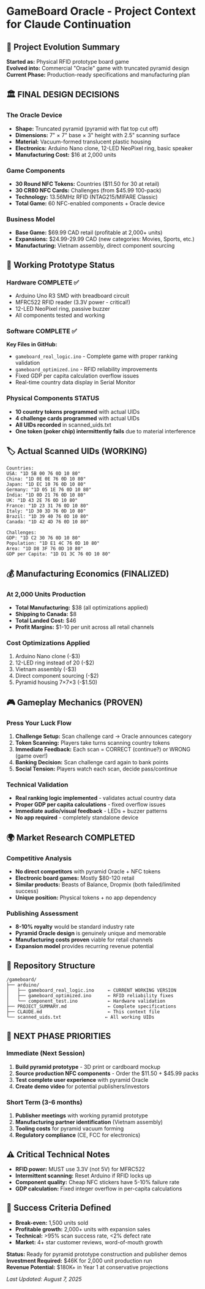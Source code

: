# GameBoard Oracle - Project Context for Claude Continuation

## 🎯 Project Evolution Summary
**Started as:** Physical RFID prototype board game  
**Evolved into:** Commercial "Oracle" game with truncated pyramid design  
**Current Phase:** Production-ready specifications and manufacturing plan  

## 🏛️ FINAL DESIGN DECISIONS

### The Oracle Device
- **Shape:** Truncated pyramid (pyramid with flat top cut off)
- **Dimensions:** 7" × 7" base × 3" height with 2.5" scanning surface
- **Material:** Vacuum-formed translucent plastic housing
- **Electronics:** Arduino Nano clone, 12-LED NeoPixel ring, basic speaker
- **Manufacturing Cost:** $16 at 2,000 units

### Game Components
- **30 Round NFC Tokens:** Countries ($11.50 for 30 at retail)
- **30 CR80 NFC Cards:** Challenges (from $45.99 100-pack)
- **Technology:** 13.56MHz RFID (NTAG215/MIFARE Classic)
- **Total Game:** 60 NFC-enabled components + Oracle device

### Business Model
- **Base Game:** $69.99 CAD retail (profitable at 2,000+ units)
- **Expansions:** $24.99-29.99 CAD (new categories: Movies, Sports, etc.)
- **Manufacturing:** Vietnam assembly, direct component sourcing

## 🔧 Working Prototype Status

### Hardware COMPLETE ✅
- Arduino Uno R3 SMD with breadboard circuit
- MFRC522 RFID reader (3.3V power - critical!)
- 12-LED NeoPixel ring, passive buzzer
- All components tested and working

### Software COMPLETE ✅
**Key Files in GitHub:**
- `gameboard_real_logic.ino` - Complete game with proper ranking validation
- `gameboard_optimized.ino` - RFID reliability improvements
- Fixed GDP per capita calculation overflow issues
- Real-time country data display in Serial Monitor

### Physical Components STATUS
- **10 country tokens programmed** with actual UIDs
- **4 challenge cards programmed** with actual UIDs
- **All UIDs recorded** in scanned_uids.txt
- **One token (poker chip) intermittently fails** due to material interference

## 🏷️ Actual Scanned UIDs (WORKING)
```
Countries:
USA: "1D 5B 00 76 0D 10 80"
China: "1D 0E 0E 76 0D 10 80" 
Japan: "1D EC 10 76 0D 10 80"
Germany: "1D 05 1E 76 0D 10 80"
India: "1D 0D 21 76 0D 10 80"
UK: "1D 43 2E 76 0D 10 80"
France: "1D 23 31 76 0D 10 80"
Italy: "1D 30 3D 76 0D 10 80"
Brazil: "1D 39 40 76 0D 10 80"
Canada: "1D 42 4D 76 0D 10 80"

Challenges:
GDP: "1D C2 30 76 0D 10 80"
Population: "1D E1 4C 76 0D 10 80"  
Area: "1D D8 3F 76 0D 10 80"
GDP per Capita: "1D D1 3C 76 0D 10 80"
```

## 💰 Manufacturing Economics (FINALIZED)

### At 2,000 Units Production
- **Total Manufacturing:** $38 (all optimizations applied)
- **Shipping to Canada:** $8
- **Total Landed Cost:** $46
- **Profit Margins:** $1-10 per unit across all retail channels

### Cost Optimizations Applied
1. Arduino Nano clone (-$3)
2. 12-LED ring instead of 20 (-$2)  
3. Vietnam assembly (-$3)
4. Direct component sourcing (-$2)
5. Pyramid housing 7×7×3 (-$1.50)

## 🎮 Gameplay Mechanics (PROVEN)

### Press Your Luck Flow
1. **Challenge Setup:** Scan challenge card → Oracle announces category
2. **Token Scanning:** Players take turns scanning country tokens
3. **Immediate Feedback:** Each scan = CORRECT (continue?) or WRONG (game over!)
4. **Banking Decision:** Scan challenge card again to bank points
5. **Social Tension:** Players watch each scan, decide pass/continue

### Technical Validation
- **Real ranking logic implemented** - validates actual country data
- **Proper GDP per capita calculations** - fixed overflow issues  
- **Immediate audio/visual feedback** - LEDs + buzzer patterns
- **No app required** - completely standalone device

## 🌍 Market Research COMPLETED

### Competitive Analysis
- **No direct competitors** with pyramid Oracle + NFC tokens
- **Electronic board games:** Mostly $80-120 retail
- **Similar products:** Beasts of Balance, Dropmix (both failed/limited success)
- **Unique position:** Physical tokens + no app dependency

### Publishing Assessment
- **8-10% royalty** would be standard industry rate
- **Pyramid Oracle design** is genuinely unique and memorable
- **Manufacturing costs proven** viable for retail channels
- **Expansion model** provides recurring revenue potential

## 📁 Repository Structure
```
/gameboard/
├── arduino/
│   ├── gameboard_real_logic.ino     ← CURRENT WORKING VERSION
│   ├── gameboard_optimized.ino      ← RFID reliability fixes  
│   └── component_test.ino           ← Hardware validation
├── PROJECT_SUMMARY.md               ← Complete specifications
├── CLAUDE.md                        ← This context file
└── scanned_uids.txt                ← All working UIDs
```

## 🚀 NEXT PHASE PRIORITIES

### Immediate (Next Session)
1. **Build pyramid prototype** - 3D print or cardboard mockup
2. **Source production NFC components** - Order the $11.50 + $45.99 packs
3. **Test complete user experience** with pyramid Oracle
4. **Create demo video** for potential publishers/investors

### Short Term (3-6 months)
1. **Publisher meetings** with working pyramid prototype
2. **Manufacturing partner identification** (Vietnam assembly)
3. **Tooling costs** for pyramid vacuum forming
4. **Regulatory compliance** (CE, FCC for electronics)

## ⚠️ Critical Technical Notes
- **RFID power:** MUST use 3.3V (not 5V) for MFRC522
- **Intermittent scanning:** Reset Arduino if RFID locks up
- **Component quality:** Cheap NFC stickers have 5-10% failure rate
- **GDP calculation:** Fixed integer overflow in per-capita calculations

## 🎯 Success Criteria Defined
- **Break-even:** 1,500 units sold
- **Profitable growth:** 2,000+ units with expansion sales
- **Technical:** >95% scan success rate, <2% defect rate
- **Market:** 4+ star customer reviews, word-of-mouth growth

**Status:** Ready for pyramid prototype construction and publisher demos  
**Investment Required:** $46K for 2,000 unit production run  
**Revenue Potential:** $180K+ in Year 1 at conservative projections  

*Last Updated: August 7, 2025*